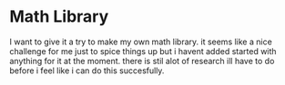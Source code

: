 # Math Library

I want to give it a try to make my own math library. it seems like a nice challenge for me just to spice things up but i havent added started with anything for it at the moment. there is stil alot of research ill have to do before i feel like i can do this succesfully.